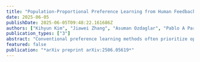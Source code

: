 ```yaml
---
title: "Population-Proportional Preference Learning from Human Feedback: An Axiomatic Approach"
date: 2025-06-05
publishDate: 2025-06-05T09:48:22.161686Z
authors: ["Kihyun Kim", "Jiawei Zhang", "Asuman Ozdaglar", "Pablo A Parrilo"]
publication_types: ["3"]
abstract: "Conventional preference learning methods often prioritize opinions held more widely when aggregating preferences from multiple evaluators. This may result in policies that are biased in favor of some types of opinions or groups and susceptible to strategic manipulation. To address this issue, we develop a novel preference learning framework capable of aligning aggregate opinions and policies proportionally with the true population distribution of evaluator preferences. Grounded in social choice theory, our approach infers the feasible set of evaluator population distributions directly from pairwise comparison data. Using these estimates, the algorithm constructs a policy that satisfies foundational axioms from social choice theory, namely monotonicity and Pareto efficiency, as well as our newly-introduced axioms of population-proportional alignment and population-bounded manipulability. Moreover, we propose a soft-max relaxation method that smoothly trade-offs population-proportional alignment with the selection of the Condorcet winner (which beats all other options in pairwise comparisons). Finally, we validate the effectiveness and scalability of our approach through experiments on both tabular recommendation tasks and large language model alignment."
featured: false
publication: "*arXiv preprint arXiv:2506.05619*"
---
```

